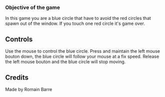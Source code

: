 ### Objective of the game

In this game you are a blue circle that have to avoid the red circles that spawn out of the window.
If you touch one red circle it's game over.

## Controls 

Use the mouse to control the blue circle.
Press and maintain the left mouse bouton down, the blue circle will follow your mouse at a fix speed.
Release the left mouse bouton and the blue circle will stop moving. 

## Credits

Made by Romain Barre
